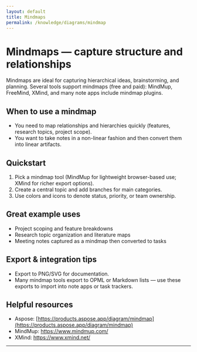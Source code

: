 ```yaml
---
layout: default
title: Mindmaps
permalink: /knowledge/diagrams/mindmap
---
```


# Mindmaps — capture structure and relationships

Mindmaps are ideal for capturing hierarchical ideas, brainstorming, and planning. Several tools support mindmaps (free and paid): MindMup, FreeMind, XMind, and many note apps include mindmap plugins.

## When to use a mindmap

- You need to map relationships and hierarchies quickly (features, research topics, project scope).
- You want to take notes in a non-linear fashion and then convert them into linear artifacts.

## Quickstart

1. Pick a mindmap tool (MindMup for lightweight browser-based use; XMind for richer export options).
2. Create a central topic and add branches for main categories.
3. Use colors and icons to denote status, priority, or team ownership.

## Great example uses

- Project scoping and feature breakdowns
- Research topic organization and literature maps
- Meeting notes captured as a mindmap then converted to tasks

## Export & integration tips

- Export to PNG/SVG for documentation.
- Many mindmap tools export to OPML or Markdown lists — use these exports to import into note apps or task trackers.

## Helpful resources

- Aspose: [https://products.aspose.app/diagram/mindmap](https://products.aspose.app/diagram/mindmap)
- MindMup: https://www.mindmup.com/
- XMind: https://www.xmind.net/

---
